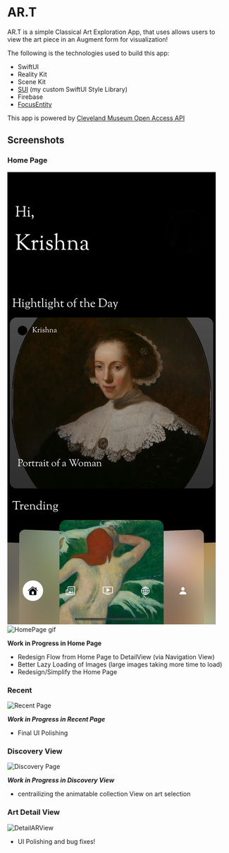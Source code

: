 
# AR.T

AR.T is a simple Classical Art Exploration App, that uses allows users to view the art piece in an Augment form 
for visualization!


The following is the technologies used to build this app:
* SwiftUI
* Reality Kit
* Scene Kit
* [SUI](https://github.com/krish11031998-pythonwhisperer/AR.T) (my custom SwiftUI Style Library)
* Firebase
* [FocusEntity](https://github.com/maxxfrazer/FocusEntity)

This app is powered by [Cleveland Museum Open Access API](https://openaccess-api.clevelandart.org/)

## Screenshots

### Home Page

![HomePage](https://github.com/krish11031998-pythonwhisperer/AR.T/blob/master/Screenshots/HomePage.png?raw=true)
![HomePage gif](https://github.com/krish11031998-pythonwhisperer/AR.T/blob/master/Screenshots/HomePage.gif?raw=true)

**Work in Progress in Home Page**

* Redesign Flow from Home Page to DetailView (via Navigation View)
* Better Lazy Loading of Images (large images taking more time to load)
* Redesign/Simplify the Home Page

### Recent

![Recent Page](https://github.com/krish11031998-pythonwhisperer/AR.T/blob/master/Screenshots/Recents.gif)

***Work in Progress in Recent Page***

* Final UI Polishing

### Discovery View

![Discovery Page](https://github.com/krish11031998-pythonwhisperer/AR.T/blob/master/Screenshots/Discovery.gif)

***Work in Progress in Discovery View***

* centrailizing the animatable collection View on art selection

### Art Detail View

![DetailARView](https://github.com/krish11031998-pythonwhisperer/AR.T/blob/master/Screenshots/detailARView.gif)

* UI Polishing and bug fixes!

